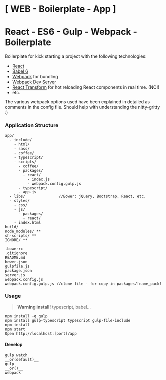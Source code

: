 [ WEB - Boilerplate - App ]
========================

# React - ES6 - Gulp - Webpack - Boilerplate

Boilerplate for kick starting a project with the following technologies:
* [React](https://github.com/facebook/react)
* [Babel 6](http://babeljs.io)
* [Webpack](http://webpack.github.io) for bundling
* [Webpack Dev Server](http://webpack.github.io/docs/webpack-dev-server.html)
* [React Transform](https://github.com/gaearon/react-transform-hmr) for hot reloading React components in real time. (NO!)
* etc.

The various webpack options used have been explained in detailed as comments in the config file. Should help with understanding the nitty-gritty :)

### Application Structure

```
app/
  - include/
    - html/
    - sass/
    - coffee/
    - typescript/
    - scripts/
      - coffee/
      - packages/
        - react/
          - index.js
          - webpack.config.gulp.js
      - typescript/
      - app.js
  - libs/               //Bower: jQuery, Bootstrap, React, etc.
  - styles/
    - css/
    - js/
      - packages/
        - react/
    - index.html
build/
node_modules/ **
sh-scripts/ **
IGNORE/ **

.bowerrc
.gitignore
README.md
bower.json
gulpfile.js
package.json
server.js
webpack.config.js
webpack.config.gulp.js //clone file - for copy in packages/[name_pack]
```
### Usage
> __Warning install!__
typescript, babel...

```
npm install -g gulp
npm install gulp-typescript typescript gulp-file-include
npm install
npm start
Open http://localhost:[port]/app
```
#### Develop
```
gulp watch
__or(default)__
gulp
__or()__
webpack
```

